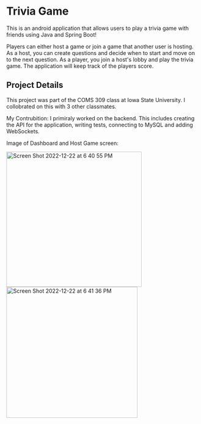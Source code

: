 # Trivia Game

This is an android application that allows users to play a trivia game with friends using Java and Spring Boot!

Players can either host a game or join a game that another user is hosting.
As a host, you can create questions and decide when to start and move on to the next question.
As a player, you join a host's lobby and play the trivia game. The application will keep track of the players score.

## Project Details
This project was part of the COMS 309 class at Iowa State University. I collobrated on this with 3 other classmates.

My Contrubition:
I primiraly worked on the backend. This includes creating the API for the application, writing tests, connecting to MySQL and adding WebSockets.

Image of Dashboard and Host Game screen:

<img width="354" alt="Screen Shot 2022-12-22 at 6 40 55 PM" src="https://user-images.githubusercontent.com/84790796/209248634-bb2aa04a-7719-43c0-b5d6-86e7a39b1a7a.png">
<img width="343" alt="Screen Shot 2022-12-22 at 6 41 36 PM" src="https://user-images.githubusercontent.com/84790796/209248639-d7602b44-998b-444b-94cd-834987532dff.png">
